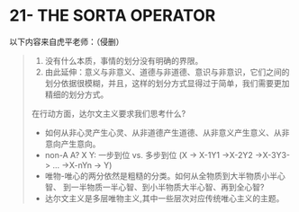 # 21- THE SORTA OPERATOR

以下内容来自虎平老师：（侵删）

> 1. 没有什么本质，事情的划分没有明确的界限。
> 2. 由此延伸：意义与非意义、道德与非道德、意识与非意识，它们之间的划分依据很模糊，并且，这样的划分方式显得过于简单，我们需要更加精细的划分方式。
>
> 在行动方面，达尔文主义要求我们思考什么?
>
> * 如何从非心灵产生心灵、从非道德产生道德、从非意义产生意义、从非意向产生意向。
> * non-A   A? X Y: 一步到位 vs. 多步到位 \(X -&gt; X-1Y1 -&gt;X-2Y2 -&gt;X-3Y3-&gt; ... -&gt;X-nYn -&gt; Y\)
> * 唯物-唯心的两分依然是粗糙的分类。如何从全物质到大半物质小半心智、 到一半物质一半心智、到小半物质大半心智、再到全心智?
> * 达尔文主义是多层唯物主义,其中一些层次对应传统唯心主义的主题。

